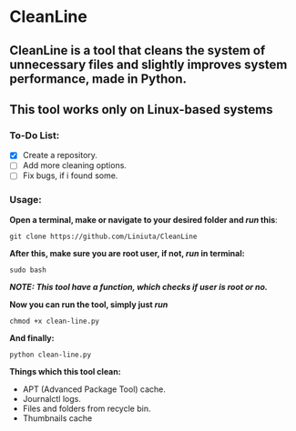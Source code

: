 # CleanLine
## CleanLine is a tool that cleans the system of unnecessary files and slightly improves system performance, made in Python.
## This tool works only on **Linux-based** systems
### To-Do List:
- [x] Create a repository.
- [ ] Add more cleaning options.
- [ ] Fix bugs, if i found some.
### Usage:
**Open a terminal, make or navigate to your desired folder and _run_ this**:
``` 
git clone https://github.com/Liniuta/CleanLine 
```
**After this, make sure you are root user, if not, _run_ in terminal:**
```
sudo bash
```
***NOTE: This tool have a function, which checks if user is root or no.***

**Now you can run the tool, simply just _run_**
```
chmod +x clean-line.py
```
**And finally:**
```
python clean-line.py
```
**Things which this tool clean:**
- APT (Advanced Package Tool) cache.
- Journalctl logs.
- Files and folders from recycle bin.
- Thumbnails cache
